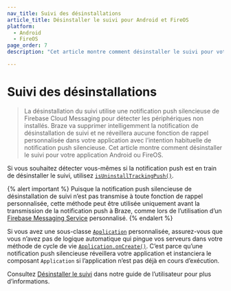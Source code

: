 ```yaml
---
nav_title: Suivi des désinstallations
article_title: Désinstaller le suivi pour Android et FireOS
platform: 
  - Android
  - FireOS
page_order: 7
description: "Cet article montre comment désinstaller le suivi pour votre application Android ou FireOS."

---
```


# Suivi des désinstallations

> La désinstallation du suivi utilise une notification push silencieuse de Firebase Cloud Messaging pour détecter les périphériques non installés. Braze va supprimer intelligemment la notification de désinstallation de suivi et ne réveillera aucune fonction de rappel personnalisée dans votre application avec l’intention habituelle de notification push silencieuse. Cet article montre comment désinstaller le suivi pour votre application Android ou FireOS.

Si vous souhaitez détecter vous-mêmes si la notification push est en train de désinstaller le suivi, utilisez [`isUninstallTrackingPush()`][3].

{% alert important %}
Puisque la notification push silencieuse de désinstallation de suivi n’est pas transmise à toute fonction de rappel personnalisée, cette méthode peut être utilisée uniquement avant la transmission de la notification push à Braze, comme lors de l’utilisation d’un [Firebase Messaging Service]({{site.baseurl}}/developer_guide/platform_integration_guides/android/push_notifications/android/integration/standard_integration/#step-1-register-braze-firebase-messaging-service) personnalisé.
{% endalert %}

Si vous avez une sous-classe [`Application`][1] personnalisée, assurez-vous que vous n’avez pas de logique automatique qui pingue vos serveurs dans votre méthode de cycle de vie [`Application.onCreate()`][2]. C’est parce qu’une notification push silencieuse réveillera votre application et instanciera le composant `Application` si l’application n’est pas déjà en cours d’exécution.

Consultez [Désinstaller le suivi][4] dans notre guide de l’utilisateur pour plus d’informations.

[1]: https://developer.android.com/reference/android/app/Application
[2]: https://developer.android.com/reference/android/app/Application#onCreate()
[3]: https://braze-inc.github.io/braze-android-sdk/kdoc/braze-android-sdk/com.braze.push/-braze-notification-utils/is-uninstall-tracking-push.html
[4]: {{site.baseurl}}/user_guide/data_and_analytics/tracking/uninstall_tracking/#uninstall-tracking
